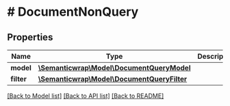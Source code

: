 # # DocumentNonQuery

## Properties

Name | Type | Description | Notes
------------ | ------------- | ------------- | -------------
**model** | [**\Semanticwrap\Model\DocumentQueryModel**](DocumentQueryModel.md) |  | [optional]
**filter** | [**\Semanticwrap\Model\DocumentQueryFilter**](DocumentQueryFilter.md) |  | [optional]

[[Back to Model list]](../../README.md#models) [[Back to API list]](../../README.md#endpoints) [[Back to README]](../../README.md)
